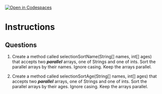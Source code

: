 [![Open in Codespaces](https://classroom.github.com/assets/launch-codespace-2972f46106e565e64193e422d61a12cf1da4916b45550586e14ef0a7c637dd04.svg)](https://classroom.github.com/open-in-codespaces?assignment_repo_id=19035308)
# Instructions  

  ## Questions
1. Create a method called selectionSortName(String[] names, int[] ages) that accepts two **_parallel_** arrays, one of Strings and one of ints.  Sort the parallel arrays by their names.  Ignore casing. Keep the arrays parallel.

2. Create a method called selectionSortAge(String[] names, int[] ages) that accepts two **_parallel_** arrays, one of Strings and one of ints.  Sort the parallel arrays by their ages.  Ignore casing. Keep the arrays parallel.
